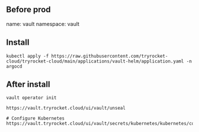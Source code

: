 ## Before prod

name: vault
namespace: vault

## Install

    kubectl apply -f https://raw.githubusercontent.com/tryrocket-cloud/tryrocket-cloud/main/applications/vault-helm/application.yaml -n argocd

## After install

    vault operator init

    https://vault.tryrocket.cloud/ui/vault/unseal

    # Configure Kubernetes 
    https://vault.tryrocket.cloud/ui/vault/secrets/kubernetes/kubernetes/configuration